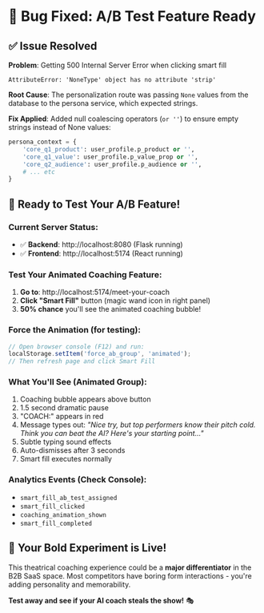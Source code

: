 # 🐛 Bug Fixed: A/B Test Feature Ready

## ✅ Issue Resolved

**Problem**: Getting 500 Internal Server Error when clicking smart fill
```
AttributeError: 'NoneType' object has no attribute 'strip'
```

**Root Cause**: The personalization route was passing `None` values from the database to the persona service, which expected strings.

**Fix Applied**: Added null coalescing operators (`or ''`) to ensure empty strings instead of None values:
```python
persona_context = {
    'core_q1_product': user_profile.p_product or '',
    'core_q1_value': user_profile.p_value_prop or '',
    'core_q2_audience': user_profile.p_audience or '',
    # ... etc
}
```

## 🚀 Ready to Test Your A/B Feature!

### **Current Server Status:**
- ✅ **Backend**: http://localhost:8080 (Flask running)
- ✅ **Frontend**: http://localhost:5174 (React running)

### **Test Your Animated Coaching Feature:**

1. **Go to**: http://localhost:5174/meet-your-coach
2. **Click "Smart Fill"** button (magic wand icon in right panel)
3. **50% chance** you'll see the animated coaching bubble!

### **Force the Animation (for testing):**
```javascript
// Open browser console (F12) and run:
localStorage.setItem('force_ab_group', 'animated');
// Then refresh page and click Smart Fill
```

### **What You'll See (Animated Group):**
1. Coaching bubble appears above button
2. 1.5 second dramatic pause
3. "COACH:" appears in red
4. Message types out: *"Nice try, but top performers know their pitch cold. Think you can beat the AI? Here's your starting point..."*
5. Subtle typing sound effects
6. Auto-dismisses after 3 seconds
7. Smart fill executes normally

### **Analytics Events (Check Console):**
- `smart_fill_ab_test_assigned`
- `smart_fill_clicked`
- `coaching_animation_shown`
- `smart_fill_completed`

## 🎉 Your Bold Experiment is Live!

This theatrical coaching experience could be a **major differentiator** in the B2B SaaS space. Most competitors have boring form interactions - you're adding personality and memorability.

**Test away and see if your AI coach steals the show!** 🎭 